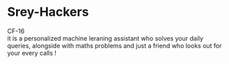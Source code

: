 # Srey-Hackers
CF-16
<br>
it is a personalized machine leraning assistant who solves your daily queries, alongside with maths problems and just a friend who looks out for your every calls !
</br>
